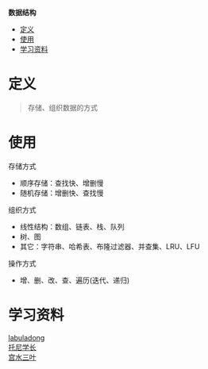 **数据结构**
- [定义](#定义)
- [使用](#使用)
- [学习资料](#学习资料)

# 定义 #
> 存储、组织数据的方式

# 使用 #
存储方式  
- 顺序存储：查找快、增删慢  
- 随机存储：增删快、查找慢  

组织方式  
- 线性结构：数组、链表、栈、队列 
- 树、图  
- 其它：字符串、哈希表、布隆过滤器、并查集、LRU、LFU

操作方式  
- 增、删、改、查、遍历(迭代、递归)  

# 学习资料 #  
[labuladong]()  
[托尼学长]()  
[宫水三叶]()  